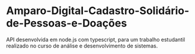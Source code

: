 # Amparo-Digital-Cadastro-Solidário-de-Pessoas-e-Doações
API desenvolvida em node.js com typescript, para um trabalho estudantil realizado no curso de análise e desenvolvimento de sistemas.
